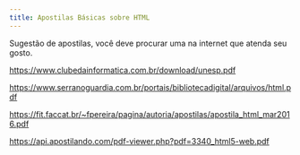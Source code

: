 ```yaml
---
title: Apostilas Básicas sobre HTML
---
```


Sugestão de apostilas, você deve procurar uma na internet que atenda seu gosto.


<https://www.clubedainformatica.com.br/download/unesp.pdf>

<https://www.serranoguardia.com.br/portais/bibliotecadigital/arquivos/html.pdf>

<https://fit.faccat.br/~fpereira/pagina/autoria/apostilas/apostila_html_mar2016.pdf>

<https://api.apostilando.com/pdf-viewer.php?pdf=3340_html5-web.pdf>
